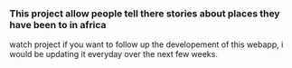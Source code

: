 ### This project allow people tell there stories about places they have been to in africa

watch project if you want to follow up the developement of this webapp, i would be updating it everyday over the next few weeks.